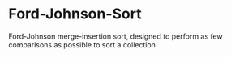 # Ford-Johnson-Sort
Ford-Johnson merge-insertion sort, designed to perform as few comparisons as possible to sort a collection
